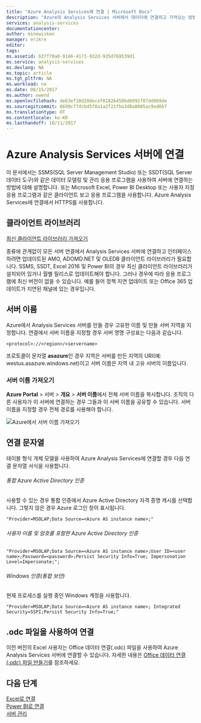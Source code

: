 ```yaml
---
title: "Azure Analysis Services에 연결 | Microsoft Docs"
description: "Azure의 Analysis Services 서버에서 데이터에 연결하고 가져오는 방법에 대해 알아봅니다."
services: analysis-services
documentationcenter: 
author: minewiskan
manager: erikre
editor: 
tags: 
ms.assetid: b37f70a0-9166-4173-932d-935d769539d1
ms.service: analysis-services
ms.devlang: NA
ms.topic: article
ms.tgt_pltfrm: NA
ms.workload: na
ms.date: 08/15/2017
ms.author: owend
ms.openlocfilehash: deb3ef28d20decef01826450bd6091f87dd069de
ms.sourcegitcommit: 6699c77dcbd5f8a1a2f21fba3d0a0005ac9ed6b7
ms.translationtype: HT
ms.contentlocale: ko-KR
ms.lasthandoff: 10/11/2017
---
```

# <a name="connect-to-an-azure-analysis-services-server"></a>Azure Analysis Services 서버에 연결

이 문서에서는 SSMS(SQL Server Management Studio) 또는 SSDT(SQL Server 데이터 도구)와 같은 데이터 모델링 및 관리 응용 프로그램을 사용하여 서버에 연결하는 방법에 대해 설명합니다. 또는 Microsoft Excel, Power BI Desktop 또는 사용자 지정 응용 프로그램과 같은 클라이언트 보고 응용 프로그램을 사용합니다. Azure Analysis Services에 연결에서 HTTPS를 사용합니다.

## <a name="client-libraries"></a>클라이언트 라이브러리
[최신 클라이언트 라이브러리 가져오기](analysis-services-data-providers.md)

종류에 관계없이 모든 서버 연결에서 Analysis Services 서버에 연결하고 인터페이스하려면 업데이트된 AMO, ADOMD.NET 및 OLEDB 클라이언트 라이브러리가 필요합니다. SSMS, SSDT, Excel 2016 및 Power BI의 경우 최신 클라이언트 라이브러리가 설치되어 있거나 월별 릴리스로 업데이트해야 합니다. 그러나 경우에 따라 응용 프로그램에 최신 버전이 없을 수 있습니다. 예를 들어 정책 지연 업데이트 또는 Office 365 업데이트가 지연된 채널에 있는 경우입니다.

## <a name="server-name"></a>서버 이름

Azure에서 Analysis Services 서버를 만들 경우 고유한 이름 및 만들 서버 지역을 지정합니다. 연결에서 서버 이름을 지정할 경우 서버 명명 구성표는 다음과 같습니다.

```
<protocol>://<region>/<servername>
```
 프로토콜이 문자열 **asazure**인 경우 지역은 서버를 만든 지역의 URI(예: westus.asazure.windows.net)이고 서버 이름은 지역 내 고유 서버의 이름입니다.

### <a name="get-the-server-name"></a>서버 이름 가져오기
**Azure Portal** > 서버 > **개요** > **서버 이름**에서 전체 서버 이름을 복사합니다. 조직의 다른 사용자가 이 서버에 연결하는 경우 그들과 이 서버 이름을 공유할 수 있습니다. 서버 이름을 지정할 경우 전체 경로를 사용해야 합니다.

![Azure에서 서버 이름 가져오기](./media/analysis-services-deploy/aas-deploy-get-server-name.png)


## <a name="connection-string"></a>연결 문자열

테이블 형식 개체 모델을 사용하여 Azure Analysis Services에 연결할 경우 다음 연결 문자열 서식을 사용합니다.

###### <a name="integrated-azure-active-directory-authentication"></a>통합 Azure Active Directory 인증
사용할 수 있는 경우 통합 인증에서 Azure Active Directory 자격 증명 캐시를 선택합니다. 그렇지 않은 경우 Azure 로그인 창이 표시됩니다.

```
"Provider=MSOLAP;Data Source=<Azure AS instance name>;"
```


###### <a name="azure-active-directory-authentication-with-username-and-password"></a>사용자 이름 및 암호를 포함한 Azure Active Directory 인증

```
"Provider=MSOLAP;Data Source=<Azure AS instance name>;User ID=<user name>;Password=<password>;Persist Security Info=True; Impersonation Level=Impersonate;";
```

###### <a name="windows-authentication-integrated-security"></a>Windows 인증(통합 보안)
현재 프로세스를 실행 중인 Windows 계정을 사용합니다.

```
"Provider=MSOLAP;Data Source=<Azure AS instance name>; Integrated Security=SSPI;Persist Security Info=True;"
```



## <a name="connect-using-an-odc-file"></a>.odc 파일을 사용하여 연결
이전 버전의 Excel 사용자는 Office 데이터 연결(.odc) 파일을 사용하여 Azure Analysis Services 서버에 연결할 수 있습니다. 자세한 내용은 [Office 데이터 연결(.odc) 파일 만들기](analysis-services-odc.md)를 참조하세요.


## <a name="next-steps"></a>다음 단계
[Excel로 연결](analysis-services-connect-excel.md)    
[Power BI로 연결](analysis-services-connect-pbi.md)   
[서버 관리](analysis-services-manage.md)   

